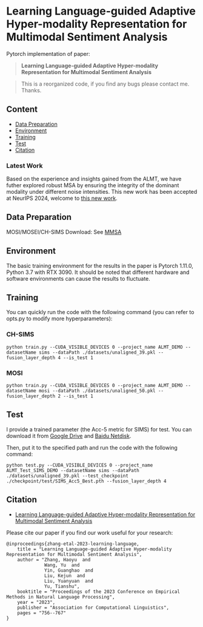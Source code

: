 # Learning Language-guided Adaptive Hyper-modality Representation for Multimodal Sentiment Analysis

Pytorch implementation of paper: 

> **Learning Language-guided Adaptive Hyper-modality Representation for Multimodal Sentiment Analysis**

> This is a reorganized code, if you find any bugs please contact me. Thanks.


## Content

- [Data Preparation](#Data-preparation)
- [Environment](#Environment)
- [Training](#Training)
- [Test](#Test)
- [Citation](#Citation)


### Latest Work

Based on the experience and insights gained from the ALMT, we have futher explored robust MSA by ensuring the integrity of the dominant modality under different noise intensities. This new work has been accepted at NeurIPS 2024, welcome to [this new work](https://github.com/Haoyu-ha/LNLN).

## Data Preparation
MOSI/MOSEI/CH-SIMS Download: See [MMSA](https://github.com/thuiar/MMSA)

## Environment
The basic training environment for the results in the paper is Pytorch 1.11.0, Python 3.7 with RTX 3090. It should be noted that different hardware and software environments can cause the results to fluctuate.

## Training
You can quickly run the code with the following command (you can refer to opts.py to modify more hyperparameters):

### CH-SIMS
```
python train.py --CUDA_VISIBLE_DEVICES 0 --project_name ALMT_DEMO --datasetName sims --dataPath ./datasets/unaligned_39.pkl --fusion_layer_depth 4 --is_test 1
```

### MOSI
```
python train.py --CUDA_VISIBLE_DEVICES 0 --project_name ALMT_DEMO --datasetName mosi --dataPath ./datasets/unaligned_50.pkl --fusion_layer_depth 2 --is_test 1
```

## Test
I provide a trained parameter (the Acc-5 metric for SIMS) for test. You can download it from [Google Drive](https://drive.google.com/file/d/11dYa6mmq7sbgndwe0e_FAtYkYcpjbESo/view?usp=sharing) and [Baidu Netdisk](https://pan.baidu.com/s/1E_is4cOx0DgTlZwPdzHe4g?pwd=659k).

Then, put it to the specified path and run the code with the following command:
```
python test.py --CUDA_VISIBLE_DEVICES 0 --project_name ALMT_Test_SIMS_DEMO --datasetName sims --dataPath ./datasets/unaligned_39.pkl --test_checkpoint ./checkpoint/test/SIMS_Acc5_Best.pth --fusion_layer_depth 4 
```

## Citation

- [Learning Language-guided Adaptive Hyper-modality Representation for Multimodal Sentiment Analysis](https://aclanthology.org/2023.emnlp-main.49/)

Please cite our paper if you find our work useful for your research:

```
@inproceedings{zhang-etal-2023-learning-language,
    title = "Learning Language-guided Adaptive Hyper-modality Representation for Multimodal Sentiment Analysis",
    author = "Zhang, Haoyu  and
              Wang, Yu  and
              Yin, Guanghao  and
              Liu, Kejun  and
              Liu, Yuanyuan  and
              Yu, Tianshu",
    booktitle = "Proceedings of the 2023 Conference on Empirical Methods in Natural Language Processing",
    year = "2023",
    publisher = "Association for Computational Linguistics",
    pages = "756--767"
}
```
